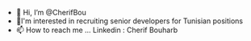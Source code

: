 - 👋 Hi, I’m @CherifBou
- 👀I'm interested in recruiting senior developers for Tunisian positions
- 📫 How to reach me ... Linkedin : Cherif Bouharb

<!---
CherifBou/CherifBou is a ✨ special ✨ repository because its `README.md` (this file) appears on your GitHub profile.
You can click the Preview link to take a look at your changes.
--->
